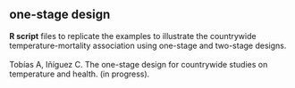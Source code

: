 ## one-stage design
**R script** files to replicate the examples to illustrate the countrywide temperature-mortality association using one-stage and two-stage designs.<br>
<br>
Tobías A, Iñíguez C. The one-stage design for countrywide studies on temperature and health. (in progress).
